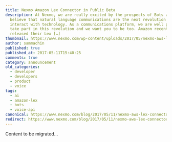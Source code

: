 ```yaml
---
title: Nexmo Amazon Lex Connector in Public Beta
description: At Nexmo, we are really excited by the prospects of Bots and AI. We
  believe that natural language communications are the next revolution in how we
  interact with technology. As a communications platform, we are well placed to
  take part in this revolution and we want you to be too. Amazon recently
  released their Lex […]
thumbnail: https://www.nexmo.com/wp-content/uploads/2017/05/nexmo-aws-lex-connector-800w.png
author: sammachin
published: true
published_at: 2017-05-11T15:40:25
comments: true
category: announcement
old_categories:
  - developer
  - developers
  - product
  - voice
tags:
  - ai
  - amazon-lex
  - bots
  - voice-api
canonical: https://www.nexmo.com/blog/2017/05/11/nexmo-aws-lex-connector-in-public-beta-dr
redirect: https://www.nexmo.com/blog/2017/05/11/nexmo-aws-lex-connector-in-public-beta-dr
---
```

Content to be migrated...